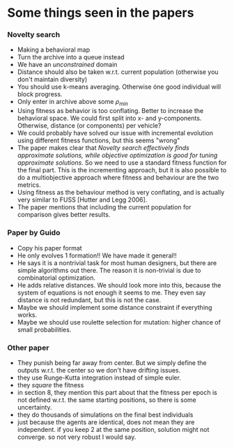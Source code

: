 # Some things seen in the papers
### Novelty search
- Making a behavioral map
- Turn the archive into a queue instead
- We have an _unconstrained_ domain
- Distance should also be taken w.r.t. current population (otherwise you don't maintain diversity)
- You should use k-means averaging. Otherwise óne good individual will block progress.
- Only enter in archive above some $\rho_{min}$
- Using fitness as behavior is too conflating. Better to increase the behavioral space. We could first split into x- and y-components. Otherwise, distance (or components) per vehicle?
- We could probably have solved our issue with incremental evolution using different fitness functions, but this seems "wrong"
- The paper makes clear that _Novelty search effectively finds approximate solutions, while objective optimization is good for tuning approximate solutions_. So we need to use a standard fitness function for the final part. This is the incrementing approach, but it is also possible to do a multiobjective approach where fitness and behaviour are the two metrics.
- Using fitness as the behaviour method is very conflating, and is actually very similar to FUSS [Hutter and Legg 2006]. 
- The paper mentions that including the current population for comparison gives better results. 

### Paper by Guido
- Copy his paper format
- He only evolves 1 formation!! We have made it general!!
- He says it is a nontrivial task for most human designers, but there are simple algorithms out there. The reason it is non-trivial is due to combinatorial optimization. 
- He adds relative distances. We should look more into this, because the system of equations is not enough it seems to me. They even say distance is not redundant, but this is not the case.
- Maybe we should implement some distance constraint if everything works. 
- Maybe we should use roulette selection for mutation: higher chance of small probabilities.

### Other paper
- They punish being far away from center. But we simply define the outputs w.r.t. the center so we don't have drifting issues.
- they use Runge-Kutta integration instead of simple euler. 
- they _square_ the fitness
- in section 8, they mention this part about that the fitness per epoch is not defined w.r.t. the same starting positions, so there is some uncertainty. 
- they do thousands of simulations on the final best individuals
- just because the agents are identical, does not mean they are independent. if you keep 2 at the same position, solution might not converge. so not very robust I would say.